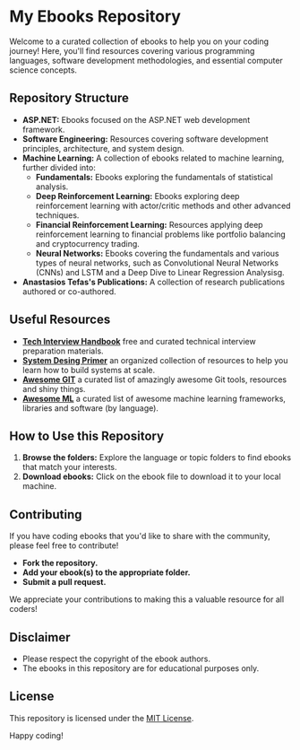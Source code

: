 # My Ebooks Repository

Welcome to a curated collection of ebooks to help you on your coding journey! Here, you'll find resources covering various programming languages, software development methodologies, and essential computer science concepts.

## Repository Structure

* **ASP.NET:** Ebooks focused on the ASP.NET web development framework.
* **Software Engineering:** Resources covering software development principles, architecture, and system design.
* **Machine Learning:** A collection of ebooks related to machine learning, further divided into:
    * **Fundamentals:** Ebooks exploring the fundamentals of statistical analysis.
    * **Deep Reinforcement Learning:** Ebooks exploring deep reinforcement learning with actor/critic methods and other advanced techniques.
    * **Financial Reinforcement Learning:** Resources applying deep reinforcement learning to financial problems like portfolio balancing and cryptocurrency trading.
    * **Neural Networks:** Ebooks covering the fundamentals and various types of neural networks, such as Convolutional Neural Networks (CNNs) and LSTM and a Deep Dive to Linear Regression Analysisg.
* **Anastasios Tefas's Publications:** A collection of research publications authored or co-authored.
## Useful Resources
* **[Tech Interview Handbook](https://github.com/yangshun/tech-interview-handbook)** free and curated technical interview preparation materials.
* **[System Desing Primer](https://github.com/donnemartin/system-design-primer)** an organized collection of resources to help you learn how to build systems at scale.
* **[Awesome GIT](https://github.com/dictcp/awesome-git)** a curated list of amazingly awesome Git tools, resources and shiny things.
* **[Awesome ML](https://github.com/josephmisiti/awesome-machine-learning?tab=readme-ov-file#python-general-purpose-machine-learning)** a curated list of awesome machine learning frameworks, libraries and software (by language). 

## How to Use this Repository

1. **Browse the folders:** Explore the language or topic folders to find ebooks that match your interests.
2. **Download ebooks:**  Click on the ebook file to download it to your local machine. 

## Contributing

If you have coding ebooks that you'd like to share with the community, please feel free to contribute! 

* **Fork the repository.**
* **Add your ebook(s) to the appropriate folder.**
* **Submit a pull request.**

We appreciate your contributions to making this a valuable resource for all coders! 

## Disclaimer

* Please respect the copyright of the ebook authors.
* The ebooks in this repository are for educational purposes only.

## License

This repository is licensed under the [MIT License](LICENSE).

Happy coding!
